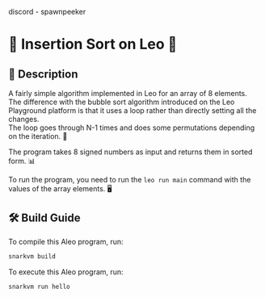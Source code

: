 discord - spawnpeeker
# 🚀 Insertion Sort on Leo 🚀

## 🧠 Description

A fairly simple algorithm implemented in Leo for an array of 8 elements.\
The difference with the bubble sort algorithm introduced on the Leo Playground platform is that it uses a loop rather than directly setting all the changes.\
The loop goes through N-1 times and does some permutations depending on the iteration. 🔄

The program takes 8 signed numbers as input and returns them in sorted form. 📊

To run the program, you need to run the `leo run main` command with the values of the array elements. 🖥️

## 🛠️ Build Guide

To compile this Aleo program, run:
```bash
snarkvm build
```

To execute this Aleo program, run:
```bash
snarkvm run hello
```
